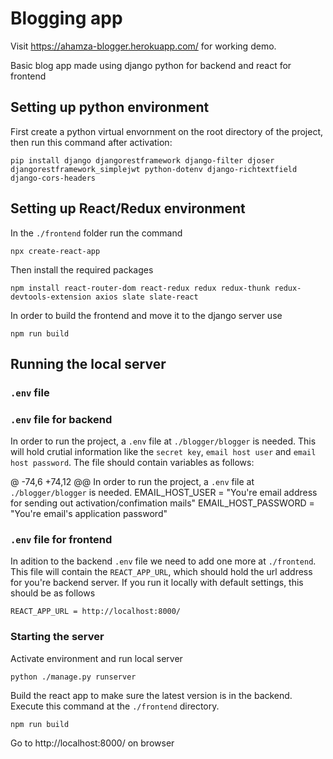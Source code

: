 Blogging app
============

Visit https://ahamza-blogger.herokuapp.com/ for working demo.

Basic blog app made using django python for backend and react for frontend

Setting up python environment
------------------

First create a python virtual envornment on the root directory of the project, then run this command after activation:

    pip install django djangorestframework django-filter djoser djangorestframework_simplejwt python-dotenv django-richtextfield django-cors-headers

Setting up React/Redux environment
----------------------------------

In the ``./frontend`` folder run the command

    npx create-react-app

Then install the required packages

    npm install react-router-dom react-redux redux redux-thunk redux-devtools-extension axios slate slate-react

In order to build the frontend and move it to the django server use

    npm run build

Running the local server
------------------------

### ``.env`` file
### ``.env`` file for backend

In order to run the project, a ``.env`` file at ``./blogger/blogger`` is needed. This will hold crutial information like the ``secret key``, ``email host user`` and ``email host password``. The file should contain variables as follows:

@ -74,6 +74,12 @@ In order to run the project, a ``.env`` file at ``./blogger/blogger`` is needed.
    EMAIL_HOST_USER = "You're email address for sending out activation/confimation mails"
    EMAIL_HOST_PASSWORD = "You're email's application password"

### ``.env`` file for frontend

In adition to the backend ``.env`` file we need to add one more at ``./frontend``. This file will contain the ``REACT_APP_URL``, which should hold the url address for you're backend server. If you run it locally with default settings, this should be as follows

    REACT_APP_URL = http://localhost:8000/

### Starting the server

Activate environment and run local server

    python ./manage.py runserver

Build the react app to make sure the latest version is in the backend. Execute this command at the ``./frontend`` directory.

    npm run build

Go to http://localhost:8000/ on browser